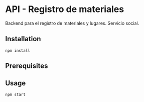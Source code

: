# API - Registro de materiales 

Backend para el registro de materiales y lugares. Servicio social.

## Installation

``npm install``

## Prerequisites

## Usage

`` npm start ``


